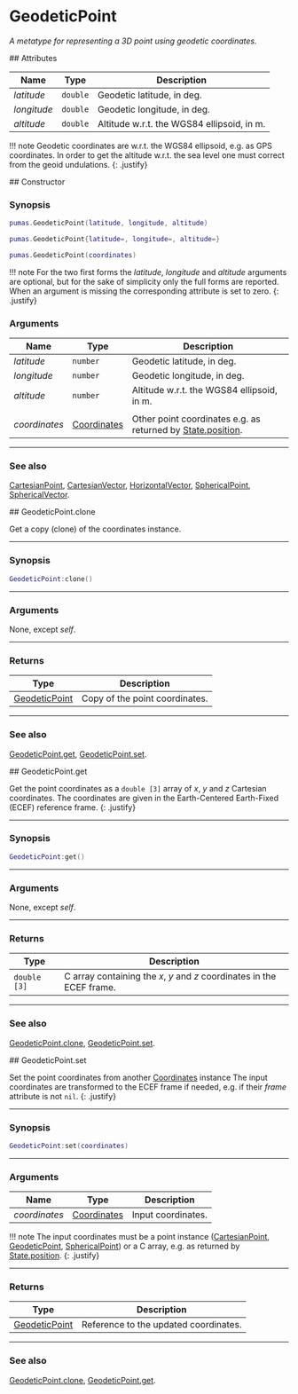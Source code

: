 # GeodeticPoint
_A metatype for representing a 3D point using geodetic coordinates._


<div markdown="1" class="shaded-box fancy">
## Attributes

|Name|Type|Description|
|----|----|-----------|
|*latitude* |`double`| Geodetic latitude, in deg. |
|*longitude*|`double`| Geodetic longitude, in deg.|
|*altitude* |`double`| Altitude w.r.t. the WGS84 ellipsoid, in m. |

!!! note
    Geodetic coordinates are w.r.t. the WGS84 ellipsoid, e.g. as GPS
    coordinates.  In order to get the altitude w.r.t. the sea level one must
    correct from the geoid undulations.
    {: .justify}
</div>


<div markdown="1" class="shaded-box fancy">
## Constructor

### Synopsis

```lua
pumas.GeodeticPoint(latitude, longitude, altitude)

pumas.GeodeticPoint{latitude=, longitude=, altitude=}

pumas.GeodeticPoint(coordinates)
```

!!! note
    For the two first forms the *latitude*, *longitude* and *altitude* arguments
    are optional, but for the sake of simplicity only the full forms are
    reported. When an argument is missing the corresponding attribute is set to
    zero.
    {: .justify}

### Arguments

|Name|Type|Description|
|----|----|-----------|
|*latitude* |`number` | Geodetic latitude, in deg. |
|*longitude*|`number` | Geodetic longitude, in deg.|
|*altitude* |`number` | Altitude w.r.t. the WGS84 ellipsoid, in m. |
||||
|*coordinates*|[Coordinates](Coordinates.md)| Other point coordinates e.g. as returned by [State.position](../simulation/State.md:#attributes). |

---

### See also

[CartesianPoint](CartesianPoint.md),
[CartesianVector](CartesianVector.md),
[HorizontalVector](HorizontalVector.md),
[SphericalPoint](SphericalPoint.md),
[SphericalVector](SphericalVector.md).

</div>


<div markdown="1" class="shaded-box fancy">
## GeodeticPoint.clone

Get a copy (clone) of the coordinates instance.

---

### Synopsis

```lua
GeodeticPoint:clone()
```

---

### Arguments

None, except *self*.

---

### Returns

|Type|Description|
|----|-----------|
|[GeodeticPoint](GeodeticPoint.md)| Copy of the point coordinates.|

---

### See also

[GeodeticPoint.get](#geodeticpointget),
[GeodeticPoint.set](#geodeticpointset).
</div>


<div markdown="1" class="shaded-box fancy">
## GeodeticPoint.get

Get the point coordinates as a `double [3]` array of *x*, *y* and *z*
Cartesian coordinates. The coordinates are given in the Earth-Centered
Earth-Fixed (ECEF) reference frame.
{: .justify}

---

### Synopsis

```lua
GeodeticPoint:get()
```

---

### Arguments

None, except *self*.

---

### Returns

|Type|Description|
|----|-----------|
|`double [3]`| C array containing the *x*, *y* and *z* coordinates in the ECEF frame.|

---

### See also

[GeodeticPoint.clone](#geodeticpointclone),
[GeodeticPoint.set](#geodeticpointset).

</div>


<div markdown="1" class="shaded-box fancy">
## GeodeticPoint.set

Set the point coordinates from another [Coordinates](Coordinates.md) instance
The input coordinates are transformed to the ECEF frame if needed, e.g.  if
their *frame* attribute is not `nil`.
{: .justify}

---

### Synopsis

```lua
GeodeticPoint:set(coordinates)
```

---

### Arguments

|Name|Type|Description|
|----|----|-----------|
|*coordinates*|[Coordinates](Coordinates.md)| Input coordinates.|

!!! note
    The input coordinates must be a point instance
    ([CartesianPoint](CartesianPoint.md), [GeodeticPoint](GeodeticPoint.md),
    [SphericalPoint](SphericalPoint.md)) or a C array, e.g. as returned by
    [State.position](../simulation/State.md#attributes).
    {: .justify}

---

### Returns

|Type|Description|
|----|-----------|
|[GeodeticPoint](GeodeticPoint.md)| Reference to the updated coordinates.|

---

### See also

[GeodeticPoint.clone](#geodeticpointclone),
[GeodeticPoint.get](#geodeticpointget).
</div>

